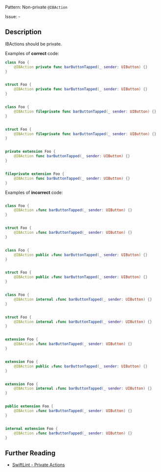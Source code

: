 Pattern: Non-private `@IBAction`

Issue: -

## Description

IBActions should be private.

Examples of **correct** code:
```swift
class Foo {
	@IBAction private func barButtonTapped(_ sender: UIButton) {}
}


struct Foo {
	@IBAction private func barButtonTapped(_ sender: UIButton) {}
}


class Foo {
	@IBAction fileprivate func barButtonTapped(_ sender: UIButton) {}
}


struct Foo {
	@IBAction fileprivate func barButtonTapped(_ sender: UIButton) {}
}


private extension Foo {
	@IBAction func barButtonTapped(_ sender: UIButton) {}
}


fileprivate extension Foo {
	@IBAction func barButtonTapped(_ sender: UIButton) {}
}

```
Examples of **incorrect** code:
```swift

class Foo {
	@IBAction ↓func barButtonTapped(_ sender: UIButton) {}
}


struct Foo {
	@IBAction ↓func barButtonTapped(_ sender: UIButton) {}
}


class Foo {
	@IBAction public ↓func barButtonTapped(_ sender: UIButton) {}
}


struct Foo {
	@IBAction public ↓func barButtonTapped(_ sender: UIButton) {}
}


class Foo {
	@IBAction internal ↓func barButtonTapped(_ sender: UIButton) {}
}


struct Foo {
	@IBAction internal ↓func barButtonTapped(_ sender: UIButton) {}
}


extension Foo {
	@IBAction ↓func barButtonTapped(_ sender: UIButton) {}
}


extension Foo {
	@IBAction public ↓func barButtonTapped(_ sender: UIButton) {}
}


extension Foo {
	@IBAction internal ↓func barButtonTapped(_ sender: UIButton) {}
}


public extension Foo {
	@IBAction ↓func barButtonTapped(_ sender: UIButton) {}
}


internal extension Foo {
	@IBAction ↓func barButtonTapped(_ sender: UIButton) {}
}

```

## Further Reading

* [SwiftLint - Private Actions](https://realm.github.io/SwiftLint/private_actions.html)